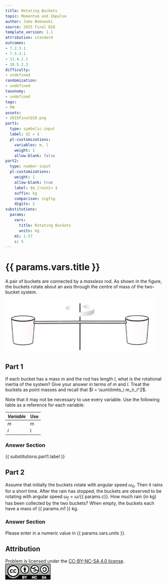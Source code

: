 ```yaml
---
title: Rotating Buckets
topic: Momentum and Impulse
author: Jake Bobowski
source: 2015 Final Q18
template_version: 1.1
attribution: standard
outcomes:
- 7.2.3.1
- 7.5.3.1
- 11.4.1.1
- 10.5.2.3
difficulty:
- undefined
randomization:
- undefined
taxonomy:
- undefined
tags:
- PW
assets:
- 2015FinalQ18.png
part1:
  type: symbolic-input
  label: $I = $
  pl-customizations:
    variables: m, l
    weight: 1
    allow-blank: false
part2:
  type: number-input
  pl-customizations:
    weight: 1
    allow-blank: true
    label: $m_{rain}= $
    suffix: kg
    comparison: sigfig
    digits: 2
substitutions:
  params:
    vars:
      title: Rotating Buckets
      units: kg
    m1: 1.57
    c: 5
---
```

# {{ params.vars.title }}
A pair of buckets are connected by a *massless* rod. As shown in the figure, the buckets rotate about an axis through the centre of mass of the two-bucket system.

![Two buckets connected by a rod rotating anti-clockwise.](2015FinalQ18.png)
## Part 1

If each bucket has a mass $m$ and the rod has length $l$, what is the rotational inertia of the system? Give your answer in terms of $m$ and $l$. Treat the buckets as point masses and recall that $I = \sum\limits_i m_ir_i^2$.

Note that it may not be necessary to use every variable. Use the following table as a reference for each variable:

| $Variable$ | Use   |
|----------|-------|
| $m$  | m  |
| $l$  | l  |

### Answer Section

{{ substitutions.part1.label }}
## Part 2

Assume that initially the buckets rotate with angular speed $\omega_0$. Then it rains for a short time. After the rain has stopped, the buckets are observed to be rotating with angular speed $\omega_f = \omega/${{ params.c}}. How much rain (in kg) has been collected by the two buckets? When empty, the buckets each have a mass of {{ params.m1 }} kg.

### Answer Section

Please enter in a numeric value in {{ params.vars.units }}.

## Attribution

Problem is licensed under the [CC-BY-NC-SA 4.0 license](https://creativecommons.org/licenses/by-nc-sa/4.0/).<br> ![The Creative Commons 4.0 license requiring attribution-BY, non-commercial-NC, and share-alike-SA license.](https://raw.githubusercontent.com/firasm/bits/master/by-nc-sa.png)